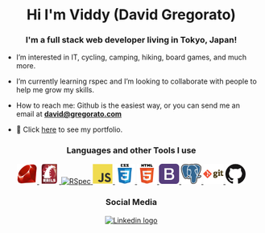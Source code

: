 <head>
  <link href="//maxcdn.bootstrapcdn.com/font-awesome/4.1.0/css/font-awesome.min.css" rel="stylesheet" />
</head>

<h1 align="center">Hi I'm Viddy (David Gregorato)</h1>
<h3 align="center">I'm a full stack web developer living in Tokyo, Japan!</h3>

- I’m interested in IT, cycling, camping, hiking, board games, and much more.
- I’m currently learning rspec and I’m looking to collaborate with people to help me grow my skills.
- How to reach me: Github is the easiest way, or you can send me an email at **david@gregorato.com**

- 📓 Click [here](https://ebony-tablecloth-847.notion.site/David-Gregorato-Web-Development-ad1a3030f9874354b6a675fcbae800a7) to see my portfolio.
  
<link href="//maxcdn.bootstrapcdn.com/font-awesome/4.1.0/css/font-awesome.min.css" rel="stylesheet" />

<h3 align="center">Languages and other Tools I use</h3>
<!-- skills -->
<p align="center">
  <a href="https://www.ruby-lang.org/en/" target="_blank"> <img src="https://raw.githubusercontent.com/devicons/devicon/master/icons/ruby/ruby-original.svg" alt="ruby" width="40" height="40"/> </a>
  <a href="https://rubyonrails.org" target="_blank"> <img src="https://raw.githubusercontent.com/devicons/devicon/master/icons/rails/rails-original-wordmark.svg" alt="rails" width="40" height="40"/> </a>
  <a href="https://rspec.info/" target="_blank"> <img src="https://rspec.info/images/logo_ogp.png" alt="RSpec" width="40" height="40"/> </a>
  <a href="https://developer.mozilla.org/en-US/docs/Web/JavaScript" target="_blank"> <img src="https://raw.githubusercontent.com/devicons/devicon/master/icons/javascript/javascript-original.svg" alt="javascript" width="40" height="40"/> </a>
  <a href="https://www.w3schools.com/css/" target="_blank"> <img src="https://raw.githubusercontent.com/devicons/devicon/master/icons/css3/css3-original-wordmark.svg" alt="css3" width="40" height="40"/> </a>
  <a href="https://www.w3.org/html/" target="_blank"> <img src="https://raw.githubusercontent.com/devicons/devicon/master/icons/html5/html5-original-wordmark.svg" alt="html5" width="40" height="40"/> </a>
  <a href="https://getbootstrap.com/" target="_blank"> <img src="https://raw.githubusercontent.com/github/explore/80688e429a7d4ef2fca1e82350fe8e3517d3494d/topics/bootstrap/bootstrap.png" alt="Bootstrap" width="40" height="40"/> </a>
  <a href="https://www.postgresql.org/" target="_blank"> <img src="https://raw.githubusercontent.com/github/explore/80688e429a7d4ef2fca1e82350fe8e3517d3494d/topics/postgresql/postgresql.png" alt="PostgreSQL" width="40" height="40"/> </a>
  <a href="https://git-scm.com/" target="_blank"> <img src="https://raw.githubusercontent.com/github/explore/80688e429a7d4ef2fca1e82350fe8e3517d3494d/topics/git/git.png" alt="Git" width="40" height="40"/> </a>
  <a href="https://github.com/" target="_blank"> <img src="https://raw.githubusercontent.com/github/explore/78df643247d429f6cc873026c0622819ad797942/topics/github/github.png" alt="GitHub" width="40" height="40"/> </a>
</p>


<h3 align="center">Social Media</h3>
<div align="center">
  <a href="https://www.linkedin.com/in/david-gregorato/" target="blank"><img align="center" src="https://image.flaticon.com/icons/png/512/174/174857.png" alt="Linkedin logo" height="40" width="40" /></a>





<!---
Tokyo-Viddy/Tokyo-Viddy is a ✨ special ✨ repository because its `README.md` (this file) appears on your GitHub profile.
You can click the Preview link to take a look at your changes.
--->

